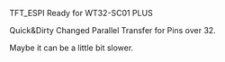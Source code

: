 TFT_ESPI Ready for WT32-SC01 PLUS

Quick&Dirty Changed Parallel Transfer for Pins over 32.

Maybe it can be a little bit slower.
